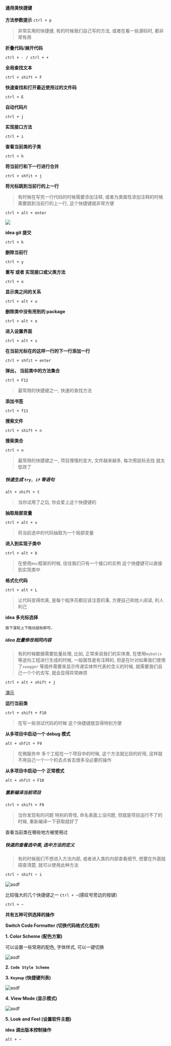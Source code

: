 #### 通用类快捷键

**方法参数提示**
`ctrl + p`

> 非常实用的快捷键, 有的时候我们自己写的方法, 或者在看一些源码时, 都非常有用

**折叠代码/展开代码**

```
ctrl + - / ctrl + +
```

**全局查找文本**

```
ctrl + shift + F
```

**快速查找和打开最近使用过的文件码**

```
ctrl + E
```

**自动代码片**

```
ctrl + j
```


**实现接口方法**

```
ctrl + i
```

**查看当前类的子类**

```
ctrl + h
```

**将当前行和下一行进行合并**

```
ctrl + shfit + j
```

**将光标跳到当前行的上一行**

> 有时候在写完一行代码的时候需要添加注释, 或者为类属性添加注释的时候需要跳到当前行的上一行, 这个快捷键就非常方便

```
ctrl + alt + enter
```

![](https://raw.githubusercontent.com/xiaoxiunique/Web-Tip/master/ctrlaltenter.gif)

**idea git 提交**

```
ctrl + k
```

**删除当前行**

```
ctrl + y
```

**重写 或者 实现接口或父类方法**

```
ctrl + o
```

**显示类之间的关系**

```
ctrl + alt + u
```

**删除类中没有用到的 package**

```
ctrl + alt + o
```

**进入设置界面**

```
ctrl + alt + s
```

**在当前光标在的这样一行的下一行添加一行**

```
ctrl + shfit + enter
```

**弹出， 当前类中的方法集合**

```
ctrl + F12
```

> 最常用的快捷键之一, 快速的查找方法

**添加书签**

```
ctrl + f11
```

**搜索文件**

```
ctrl + shift + n
```

**搜索类合**

```
ctrl + n
```

> 最常用的快捷键之一, 项目慢慢的变大, 文件越来越多, 每次用鼠标去找 就太低效了

##### 快速生成 `try, if` 等语句

```
alt + shift + t
```

> 当你试用了之后, 你会爱上这个快捷键的

**抽取局部变量**

```
ctrl + alt + v
```

> 将当前选中的代码抽取为一个局部变量

**进入到实现子类中**

```
ctrl + alt + b
```

> 在使用`mvc`框架的时候, 往往我们只有一个接口的实例 这个快捷键可以直接到实现类中

**格式化代码**

```
ctrl + alt + L
```

> 让代码变得优美, 是每个程序员都应该注意的事, 方便自己和他人阅读, 利人利己

**idea 多光标选择**

```
按下滚轮上下拖动鼠标即可，
```

##### idea 批量修改相同内容

> 有的时候数据需要批量处理, 比如, 正常来说我们的实体类, 在使用`mybatis` 等逆向工程进行生成的时候, 一般属性是有注释的, 但是在针对如果我们使用了`swagger` 等插件需要来显示传递实体所代表的含义的时候, 就需要我们自己一个个的去写, 就会显得异常麻烦

```
ctrl + alt + shift + j
```

[演示](http://images.atomblogs.com/test.gif)

**运行当前类**

```
ctrl + shift + F10
```

> 在写一些测试代码的时候 这个快捷键就显得特别方便

**从多项目中启动一个 debug 模式**

```
alt + shfit + F9
```

> 在微服务中 多个工程在一个项目中的时候, 这个方法就比较的好用, 这样就不用自己一个一个的去点省去很多没必要的操作

**从多项目中启动一个 正常模式**

```
alt + shfit + F10
```

##### 重新编译当前项目

```
ctrl + shift + F9
```

> 当你发现有的问题 特别的奇怪, 命名表面上没问题, 但就是项目运行不了的时候, 重新编译一下获取就好了

查看当前类在哪些地方被使用过

##### 快速的查看选中类, 选中方法的定义

> 有的时候我们不想进入方法内部, 或者进入类的内部查看细节, 想要在外面就探查清楚, 就可以使用此种方法

```java
ctrl + shift + i
```

![asdf](http://193.112.98.8/atomImg/key/ctrl-shift-i.png)

比较强大的几个快捷键之一 `Ctrl + ~`(感叹号旁边的按键)

```
ctrl + ~
```

**共有五种可供选择的操作**

**Switch Code Formatter (切换代码格式化程序)**

**1. Color Scheme (配色方案)**

可以设置一些常用的配色, 字体样式, 可以一键切换

![asdf](http://193.112.98.8/atomImg/key/ctrl-~-change-background.gif)

**2. `Code Style Scheme`**

**3. `Keymap` (快捷键列表)**

![asdf](http://193.112.98.8/atomImg/key/ctrl-~-keymap.gif)

**4. View Mode (显示模式)**

![asdf](http://193.112.98.8/atomImg/key/ctrl-~-view-model.gif)

**5. Look and Feel (设置软件主题)**

**idea 调出版本控制操作**

```
alt + ~
```
